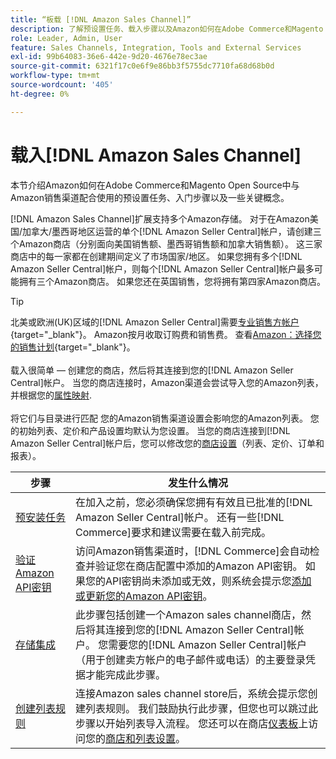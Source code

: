 ```yaml
---
title: “板载 [!DNL Amazon Sales Channel]”
description: 了解预设置任务、载入步骤以及Amazon如何在Adobe Commerce和Magento Open Source中与AmazonSales Channel配合使用。
role: Leader, Admin, User
feature: Sales Channels, Integration, Tools and External Services
exl-id: 99b64083-36e6-442e-9d20-4676e78ec3ae
source-git-commit: 6321f17c0e6f9e86bb3f5755dc7710fa68d68b0d
workflow-type: tm+mt
source-wordcount: '405'
ht-degree: 0%

---
```


# 载入[!DNL Amazon Sales Channel]

本节介绍Amazon如何在Adobe Commerce和Magento Open Source中与Amazon销售渠道配合使用的预设置任务、入门步骤以及一些关键概念。

[!DNL Amazon Sales Channel]扩展支持多个Amazon存储。 对于在Amazon美国/加拿大/墨西哥地区运营的单个[!DNL Amazon Seller Central]帐户，请创建三个Amazon商店（分别面向美国销售额、墨西哥销售额和加拿大销售额）。 这三家商店中的每一家都在创建期间定义了市场国家/地区。 如果您拥有多个[!DNL Amazon Seller Central]帐户，则每个[!DNL Amazon Seller Central]帐户最多可能拥有三个Amazon商店。 如果您还在英国销售，您将拥有第四家Amazon商店。

>[!TIP]
>
>北美或欧洲(UK)区域的[!DNL Amazon Seller Central]需要[专业销售方帐户](https://sell.amazon.com/){target="_blank"}。 Amazon按月收取订购费和销售费。 查看[Amazon：选择您的销售计划](https://sell.amazon.com/pricing.html){target="_blank"}。<br><br>
>载入很简单 — 创建您的商店，然后将其连接到您的[!DNL Amazon Seller Central]帐户。
>当您的商店连接时，Amazon渠道会尝试导入您的Amazon列表，并根据您的[属性映射](./attributes-view.md).<br><br>将它们与目录进行匹配
>您的Amazon销售渠道设置会影响您的Amazon列表。 您的初始列表、定价和产品设置均默认为您设置。 当您的商店连接到[!DNL Amazon Seller Central]帐户后，您可以修改您的[商店设置](./ob-store-review.md)（列表、定价、订单和报表）。

| 步骤 | 发生什么情况 |
|---------------------------------------------------------|-------------------------------------------------------------------------------------------------------------------------------------------------------------------------------------------------------------------------------------------------------------------------------------------------------------------------|
| [预安装任务](./amazon-pre-setup-tasks.md) | 在加入之前，您必须确保您拥有有效且已批准的[!DNL Amazon Seller Central]帐户。 还有一些[!DNL Commerce]要求和建议需要在载入前完成。 |
| [验证Amazon API密钥](./amazon-verify-api-key.md) | 访问Amazon销售渠道时，[!DNL Commerce]会自动检查并验证您在商店配置中添加的Amazon API密钥。 如果您的API密钥尚未添加或无效，则系统会提示您[添加或更新您的Amazon API密钥](./amazon-verify-api-key.md)。 |
| [存储集成](./store-integration.md) | 此步骤包括创建一个Amazon sales channel商店，然后将其连接到您的[!DNL Amazon Seller Central]帐户。 您需要您的[!DNL Amazon Seller Central]帐户（用于创建卖方帐户的电子邮件或电话）的主要登录凭据才能完成此步骤。 |
| [创建列表规则](./ob-create-listing-rule.md) | 连接Amazon sales channel store后，系统会提示您创建列表规则。 我们鼓励执行此步骤，但您也可以跳过此步骤以开始列表导入流程。 您还可以在商店[仪表板](./amazon-store-dashboard.md)上访问您的[商店和列表设置](./ob-store-review.md)。 |

